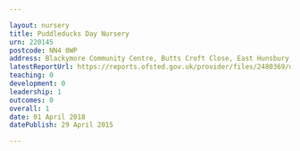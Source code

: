 ```yaml
---

layout: nursery
title: Puddleducks Day Nursery
urn: 220145
postcode: NN4 0WP
address: Blackymore Community Centre, Butts Croft Close, East Hunsbury, Northamptonshire, NN4 0WP
latestReportUrl: https://reports.ofsted.gov.uk/provider/files/2480369/urn/220145.pdf
teaching: 0
development: 0
leadership: 1
outcomes: 0
overall: 1
date: 01 April 2018 
datePublish: 29 April 2015

---
```

